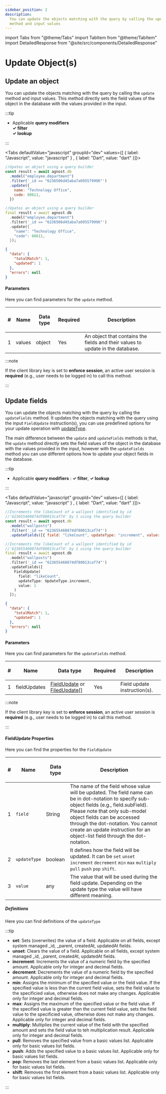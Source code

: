 ```yaml
---
sidebar_position: 2
description:
  You can update the objects matching with the query by calling the update
  method and input values
---
```


import Tabs from "@theme/Tabs"
import TabItem from "@theme/TabItem"
import DetailedResponse from "@site/src/components/DetailedResponse"

# Update Object(s)

## Update an object

You can update the objects matching with the query by calling the `update`
method and input values. This method directly sets the field values of the
object in the database with the values provided in the input.

:::tip

- Applicable **query modifiers** <br/> **✓ filter** <br/> **✓ lookup**

:::

<Tabs defaultValue="javascript" groupId="dev" values={[ { label: "Javascript", value: "javascript" } , { label: "Dart", value: "dart" }]}>


<TabItem value="javascript">


```js
//Upates an object using a query builder
const result = await agnost.db
  .model("employee.department")
  .filter('_id == "6236506d45aba7a695579996"')
  .update({
    name: "Technology Office",
    code: 60611,
  })
```

</TabItem>


<TabItem value="dart">


```dart
//Upates an object using a query builder
final result = await agnost.db
  .model("employee.department")
  .filter('_id == "6236506d45aba7a695579996"')
  .update({
    "name": "Technology Office",
    "code": 60611,
  });
```

</TabItem>


</Tabs>


<DetailedResponse title="Example response">


```json
{
  "data": {
    "totalMatch": 1,
    "updated": 1
  },
  "errors": null
}
```

</DetailedResponse>


#### Parameters

Here you can find parameters for the `update` method.

| #   | <p><strong>Name</strong></p> | <p><strong>Data type</strong></p> | <p><strong>Required</strong></p> | <p><strong>Description </strong></p>                                           |
| --- | ---------------------------- | --------------------------------- | -------------------------------- | ------------------------------------------------------------------------------ |
| 1   | values                       | object                            | Yes                              | An object that contains the fields and their values to update in the database. |

:::note

If the client library key is set to **enforce session**, an active user session
is **required** (e.g., user needs to be logged in) to call this method.

:::

## Update fields

You can update the objects matching with the query by calling the `updateFields`
method. It updates the objects matching with the query using the input
`FieldUpdate` instruction(s), you can use predefined options for your update
operation with [updateType](#definitions).

The main difference between the `update` and `updateFields` methods is that, the
`update` method directly sets the field values of the object in the database
with the values provided in the input, however with the `updateFields` method
you can use different options how to update your object fields in the database.

:::tip

- Applicable **query modifiers** : **✓ filter**, **✓ lookup**

:::

<Tabs defaultValue="javascript" groupId="dev" values={[ { label: "Javascript", value: "javascript" } , { label: "Dart", value: "dart" }]}>


<TabItem value="javascript">


```js
//Increments the likeCount of a wallpost identified by id
//'623655460874df80013caf74' by 1 using the query builder
const result = await agnost.db
  .model("wallposts")
  .filter('_id == "623655460874df80013caf74"')
  .updateFields([{ field: "likeCount", updateType: "increment", value: 1 }])
```

</TabItem>


<TabItem value="dart">


```dart
//Increments the likeCount of a wallpost identified by id
//'623655460874df80013caf74' by 1 using the query builder
final result = await agnost.db
  .model("wallposts")
  .filter('_id == "623655460874df80013caf74"')
  .updateFields([
    FieldUpdate(
      field: "likeCount",
      updateType: UpdateType.increment,
      value: 1
    )
  ]);
```

</TabItem>


</Tabs>


<DetailedResponse title="Example response">


```json
{
  "data": {
    "totalMatch": 1,
    "updated": 1
  },
  "errors": null
}
```

</DetailedResponse>


#### Parameters

Here you can find parameters for the `updateFields` method.

| #   | <p><strong>Name</strong></p> | <p><strong>Data type</strong></p>                                                  | <p><strong>Required</strong></p> | <p><strong>Description </strong></p> |
| --- | ---------------------------- | ---------------------------------------------------------------------------------- | -------------------------------- | ------------------------------------ |
| 1   | fieldUpdates                 | [FieldUpdate](#fieldupdate-properties) or [FiledUpdate[]](#fieldupdate-properties) | Yes                              | Field update instruction(s).         |

:::note

If the client library key is set to **enforce session**, an active user session
is **required** (e.g., user needs to be logged in) to call this method.

:::

#### FieldUpdate Properties

Here you can find the properties for the `FieldUpdate`

| #   | <p><strong>Name</strong></p> | <p><strong>Data type</strong></p> | <p><strong>Description </strong></p>                                                                                                                                                                                                                                                                                             |
| --- | ---------------------------- | --------------------------------- | -------------------------------------------------------------------------------------------------------------------------------------------------------------------------------------------------------------------------------------------------------------------------------------------------------------------------------- |
| 1   | `field`                      | String                            | The name of the field whose value will be updated. The field name can be in dot-notation to specify sub-object fields (e.g., field.subField). Please note that only sub-model object fields can be accessed through the dot-notation. You cannot create an update instruction for an object-list field through the dot-notation. |
| 2   | `updateType`                 | boolean                           | It defines how the field will be updated. It can be `set` `unset` `increment` `decrement` `min` `max` `multiply` `pull` `push` `pop` `shift`.                                                                                                                                                                                    |
| 3   | `value`                      | any                               | The value that will be used during the field update. Depending on the update type the value will have different meaning.                                                                                                                                                                                                         |

##### Definitions

Here you can find definitions of the `updateType`

:::tip

- **set**: Sets (overwrites) the value of a field. Applicable on all fields,
  except system managed \_id, \_parent, createdAt, updatedAt fields.
- **unset**: Clears the value of a field. Applicable on all fields, except
  system managed \_id, \_parent, createdAt, updatedAt fields.
- **increment**: Increments the value of a numeric field by the specified
  amount. Applicable only for integer and decimal fields.
- **decrement**: Decrements the value of a numeric field by the specified
  amount. Applicable only for integer and decimal fields.
- **min**: Assigns the minimum of the specified value or the field value. If the
  specified value is less than the current field value, sets the field value to
  the specificied value, otherwise does not make any changes. Applicable only
  for integer and decimal fields.
- **max**: Assigns the maximum of the specified value or the field value. If the
  specified value is greater than the current field value, sets the field value
  to the specificied value, otherwise does not make any changes. Applicable only
  for integer and decimal fields.
- **multiply**: Multiplies the current value of the field with the specified
  amount and sets the field value to teh multiplication result. Applicable only
  for integer and decimal fields.
- **pull**: Removes the specified value from a basic values list. Applicable
  only for basic values list fields.
- **push**: Adds the specified value to a basic values list. Applicable only for
  basic values list fields.
- **pop**: Removes the last element from a basic values list. Applicable only
  for basic values list fields.
- **shift**: Removes the first element from a basic values list. Applicable only
  for basic values list fields.

:::
